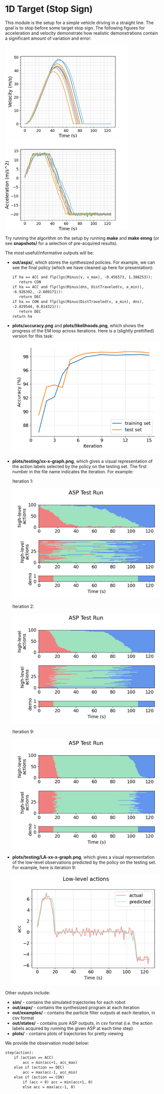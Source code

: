 # 1D Target (Stop Sign)
This module is the setup for a simple vehicle driving in a straight line. The goal is to stop before some target stop sign.
The following figures for acceleration and velocity demonstrate how realistic demonstrations contain a significant amount of variation and error:

<img src="../assets/vel-demo.png" style="width: 400px"/><img src="../assets/acc-demo.png" style="width: 400px"/>

Try running the algorithm on the setup by running **make** and **make emng** (or see **snapshots/** for a selection of pre-acquired results).

The most useful/informative outputs will be:
- **out/aspx/**, which stores the synthesized policies. For example, we can see the final policy (which we have cleaned up here for presentation):
    ```
   if ha == ACC and flp(lgs(Minus(v, v_max), -0.456573, 1.388253)):
       return CON
   if ha == ACC and flp(lgs(Minus(dns, DistTraveled(v, a_min)), -6.926392, -2.609171)):
       return DEC
   if ha == CON and flp(lgs(Minus(DistTraveled(v, a_min), dns), -2.829544, 0.814321)):
       return DEC
   return ha
    ```
- **plots/accuracy.png** and **plots/likelihoods.png**, which shows the progress of the EM loop across iterations. Here is a (slightly prettified) version for this task:

    ![](../assets/SS_plots/accuracy-alt.png)

- **plots/testing/xx-x-graph.png**, which gives a visual representation of the action labels selected by the policy on the testing set. The first number in the file name indicates the iteration. For example:

    Iteration 1:

    ![](../assets/SS_plots/1-0-graph.png)

    Iteration 2:

    ![](../assets/SS_plots/2-0-graph.png)
    
    Iteration 9:

    ![](../assets/SS_plots/9-0-graph.png)

- **plots/testing/LA-xx-x-graph.png**, which gives a visual representation of the low-level observations predicted by the policy on the testing set. For example, here is iteration 9:

    ![](../assets/SS_plots/LA-9-0-graph.png)

Other outputs include:
- **sim/** - contains the simulated trajectories for each robot
- **out/aspx/** - contains the synthesized program at each iteration
- **out/examples/** - contains the particle filter outputs at each iteration, in csv format
- **out/states/** - contains pure ASP outputs, in csv format (i.e. the action labels acquired by running the given ASP at each time step)
- **plots/** - contains plots of trajectories for pretty viewing

We provide the observation model below:
```
step(action):
    if (action == ACC)
        acc = min(acc+1, acc_max)
    else if (action == DEC)
        acc = max(acc-1, acc_min)
    else if (action == CON)
        if (acc < 0) acc = min(acc+1, 0)
        else acc = max(acc-1, 0)
```